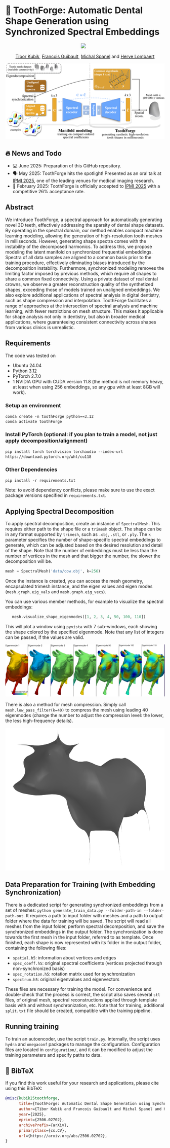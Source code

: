 # 🦷 ToothForge: Automatic Dental Shape Generation using Synchronized Spectral Embeddings

<div align="center">
  <a href="https://arxiv.org/abs/2506.02702"><img src="https://img.shields.io/badge/ArXiv-2506.02702-red"></a> &ensp;
</div>

<div align="center">
  
[Tibor Kubik](https://scholar.google.com/citations?user=Zb6MSKcAAAAJ), [Francois Guibault](https://scholar.google.com/citations?user=KF8zbPUAAAAJ&hl=sk&oi=ao), [Michal Spanel](https://scholar.google.com/citations?hl=sk&user=75XIbgQAAAAJ) and [Herve Lombaert](https://scholar.google.com/citations?hl=sk&user=KQbyRzIAAAAJ)

![Diagram](assets/method-outline.png)

</div>


## 🔥 News and Todo
* 💻 June 2025: Preparation of this GitHub repository.
* 🗣️ May 2025: ToothForge hits the spotlight! Presented as an oral talk at [IPMI 2025](https://ipmi2025.org/), one of the leading venues for medical imaging research.
* 🎉 February 2025: ToothForge is officially accepted to [IPMI 2025](https://ipmi2025.org/) with a competitive 26% acceptance rate.

## Abstract
We introduce ToothForge, a spectral approach for automatically generating novel 3D teeth, effectively addressing the sparsity of dental shape datasets. By operating in the spectral domain, our method enables compact machine learning modeling, allowing the generation of high-resolution tooth meshes in milliseconds. However, generating shape spectra comes with the instability of the decomposed harmonics. To address this, we propose modeling the latent manifold on synchronized frequential embeddings. Spectra of all data samples are aligned to a common basis prior to the training procedure, effectively eliminating biases introduced by the decomposition instability. Furthermore, synchronized modeling removes the limiting factor imposed by previous methods, which require all shapes to share a common fixed connectivity. Using a private dataset of real dental crowns, we observe a greater reconstruction quality of the synthetized shapes, exceeding those of models trained on unaligned embeddings. We also explore additional applications of spectral analysis in digital dentistry, such as shape compression and interpolation. ToothForge facilitates a range of approaches at the intersection of spectral analysis and machine learning, with fewer restrictions on mesh structure. This makes it applicable for shape analysis not only in dentistry, but also in broader medical applications, where guaranteeing consistent connectivity across shapes from various clinics is unrealistic.

## Requirements
The code was tested on

* Ubuntu 24.04
* Python 3.12
* PyTorch 2.7.0
* 1 NVIDIA GPU with CUDA version 11.8 (the method is not memory heavy, at least when using 256 embeddings, so any gpu with at least 8GB will work).

### Setup an environment
```shell
conda create -n toothForge python==3.12
conda activate toothForge
```
### Install PyTorch (optional: if you plan to train a model, not just apply decomposition/alignment)
```shell
pip install torch torchvision torchaudio --index-url https://download.pytorch.org/whl/cu118
```

### Other Dependencies
```shell
pip install -r requirements.txt
```
Note: to avoid dependency conflicts, please make sure to use the exact package versions specified in `requirements.txt`. 

## Applying Spectral Decomposition
To apply spectral decomposition, create an instance of `SpectralMesh`. This requires
either path to the shape file or a `trimesh` object. The shape can be in any format supported by `trimesh`, such as `.obj`, `.stl`, or `.ply`. 
The `k` parameter specifies the number of shape-specific spectral embeddings to generate, which can be adjusted based on the desired resolution and detail of the shape.
Note that the number of embeddings must be less than the number of vertices in the mesh and that bigger the number, the slower the decomposition will be.

```python
mesh = SpectralMesh('data/cow.obj', k=256)
```
Once the instance is created, you can access the mesh geometry, encapsulated trimesh instance, and the
eigen values and eigen modes (`mesh.graph.eig_vals` and `mesh.graph.eig_vecs`).

You can use various member methods, for example to visualize the spectral embeddings:

```python
   mesh.visualize_shape_eigenmodes([1, 2, 3, 4, 50, 100, 110])
```

This will plot a window using `pyvista` with 7 sub-windows, each showing the shape colored by the specified eigenmode.
Note that any list of integers can be passed, if the values are valid.

![Diagram](assets/eigenmode-visualisation.png)

There is also a method for mesh compression. Simply call `mesh.low_pass_filter(k=40)` to compress
the mesh using leading 40 eigenmodes (change the number to adjust the compression level: the lower, the less high-frequency details).

![Diagram](assets/mesh-compression.png)

## Data Preparation for Training (with Embedding Synchronization)
There is a dedicated script for generating synchronized embeddings from a set of meshes: `python generate_train_data.py --folder-path-in --folder-path-out`.
It requires a path to input folder with meshes and a path to output folder where the data for training will be saved.
The script will read all meshes from the input folder, perform spectral decomposition, and save the synchronized embeddings in the output folder.
The synchronization is done towards the first mesh in the input folder, referred to as template.
Once finished, each shape is now represented with its folder in the output folder, containing the following files:
* `spatial.h5`: information about vertices and edges
* `spec_coeff.h5`: original spectral coefficients (vertices projected through non-synchronized basis)
* `spec_rotation.h5`: rotation matrix used for synchronization
* `spectrum.h5`: original eigenvalues and eigenvectors

These files are necessary for training the model.
For convenience and double-check that the process is correct, the script also saves several `stl` files, of original mesh, spectral reconstructions applied through
template basis with and without synchronization, etc.
Note that for training, additional `split.txt` file should be created, compatible with the training pipeline.

## Running training
To train an autoencoder, use the script `train.py`. Internally, the script uses `hydra` and `omegaconf` packages
to manage the configuration. Configuration files are located in `configuration/`, 
and it can be modified to adjust the training parameters and specify paths to data.

## 🔗 BibTeX
If you find this work useful for your research and applications, please cite using this BibTeX:

```bibtex
@misc{kubik25toothforge,
      title={ToothForge: Automatic Dental Shape Generation using Synchronized Spectral Embeddings}, 
      author={Tibor Kubik and Francois Guibault and Michal Spanel and Herve Lombaert},
      year={2025},
      eprint={2506.02702},
      archivePrefix={arXiv},
      primaryClass={cs.CV},
      url={https://arxiv.org/abs/2506.02702}, 
}
```

